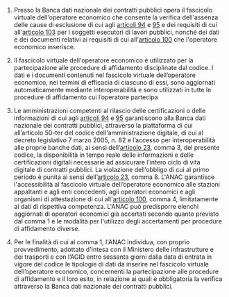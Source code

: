 1. Presso la Banca dati nazionale dei contratti pubblici opera il fascicolo virtuale dell'operatore economico che consente la verifica dell'assenza delle cause di esclusione di cui agli [articoli 94](/index.html?article=articolo-94&version=1) e [95](/index.html?article=articolo-95&version=1) e dei requisiti di cui all'[articolo 103](/index.html?article=articolo-103&version=1) per i soggetti esecutori di lavori pubblici, nonché dei dati e dei documenti relativi ai requisiti di cui all'[articolo 100](/index.html?article=articolo-100&version=1) che l'operatore economico inserisce.  

2. Il fascicolo virtuale dell'operatore economico è utilizzato per la partecipazione alle procedure di affidamento disciplinate dal codice. I dati e i documenti contenuti nel fascicolo virtuale dell’operatore economico, nei termini di efficacia di ciascuno di essi, sono aggiornati automaticamente mediante interoperabilità e sono utilizzati in tutte le procedure di affidamento cui l’operatore partecipa 

3. Le amministrazioni competenti al rilascio delle certificazioni o delle informazioni di cui agli [articoli 94](/index.html?article=articolo-94&version=1) e [95](/index.html?article=articolo-95&version=1) garantiscono alla Banca dati nazionale dei contratti pubblici, attraverso la piattaforma di cui all’articolo 50-ter del codice dell'amministrazione digitale, di cui al decreto legislativo 7 marzo 2005, n. 82 e l’accesso per interoperabilità alle proprie banche dati, ai sensi dell’[articolo 23](/index.html?article=articolo-23&version=1), comma 3, del presente codice, la disponibilità in tempo reale delle informazioni e delle certificazioni digitali necessarie ad assicurare l’intero ciclo di vita digitale di contratti pubblici. La violazione dell’obbligo di cui al primo periodo è punita ai sensi dell’[articolo 23](/index.html?article=articolo-23&version=1), comma 8. L'ANAC garantisce l'accessibilità al fascicolo virtuale dell’operatore economico alle stazioni appaltanti e agli enti concedenti, agli operatori economici e agli organismi di attestazione di cui all'[articolo 100](/index.html?article=articolo-100&version=1), comma 4, limitatamente ai dati di rispettiva competenza. L'ANAC può predisporre elenchi aggiornati di operatori economici già accertati secondo quanto previsto dal comma 1 e le modalità per l'utilizzo degli accertamenti per procedure di affidamento diverse.

4. Per le finalità di cui al comma 1, l'ANAC individua, con proprio provvedimento, adottato d'intesa con il Ministero delle infrastrutture e dei trasporti e con l’AGID entro sessanta giorni dalla data di entrata in vigore del codice le tipologie di dati da inserire nel fascicolo virtuale dell’operatore economico, concernenti la partecipazione alle procedure di affidamento e il loro esito, in relazione ai quali è obbligatoria la verifica attraverso la Banca dati nazionale dei contratti pubblici. 